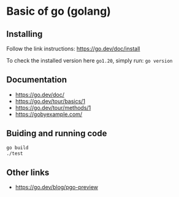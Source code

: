# Basic of go (golang)


## Installing

Follow the link instructions: https://go.dev/doc/install

To check the installed version here ``` go1.20 ```, simply run: ``` go version ```


## Documentation

- https://go.dev/doc/
- https://go.dev/tour/basics/1
- https://go.dev/tour/methods/1
- https://gobyexample.com/


## Buiding and running code

```sh
go build
./test
```


## Other links

- https://go.dev/blog/pgo-preview

